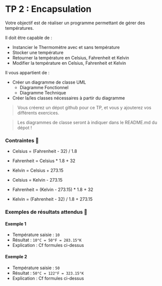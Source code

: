 # TP 2 : Encapsulation

Votre objectif est de réaliser un programme permettant de gérer des températures.

Il doit être capable de :

- Instancier le Thermomètre avec et sans température
- Stocker une température
- Retourner la température en Celsius, Fahrenheit et Kelvin
- Modifier la température en Celsius, Fahrenheit et Kelvin

Il vous appartient de :
- Créer un diagramme de classe UML
    - Diagramme Fonctionnel
    - Diagramme Technique
- Créer la/les classes nécessaires à partir du diagramme

> Vous créerez un dépot github pour ce TP, et vous y ajouterez vos différents exercices.

> Les diagrammes de classe seront à indiquer dans le README.md du dépot !

### Contraintes 🚨

- Celsius = (Fahrenheit - 32) / 1.8
- Fahrenheit = Celsius * 1.8 + 32
- Kelvin = Celsius + 273.15

- Celsius = Kelvin - 273.15
- Fahrenheit = (Kelvin - 273.15) * 1.8 + 32
- Kelvin = (Fahrenheit - 32) / 1.8 + 273.15

### Exemples de résultats attendus 🔦

#### Exemple 1

- Température saisie : `10`
- Résultat : `10°C = 50°F = 283.15°K`
- Explication : Cf formules ci-dessus

#### Exemple 2

- Température saisie : `50`
- Résultat : `50°C = 122°F = 323.15°K`
- Explication : Cf formules ci-dessus